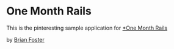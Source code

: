 # One Month Rails

This is the pinteresting sample application for
[*One Month Rails](http://onemonthrails.com)

by [Brian Foster](http://panthergroupusa.com)